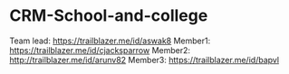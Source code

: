 # CRM-School-and-college
Team lead: https://trailblazer.me/id/aswak8
Member1: https://trailblazer.me/id/cjacksparrow
Member2: http://trailblazer.me/id/arunv82
Member3: https://trailblazer.me/id/bapvl
